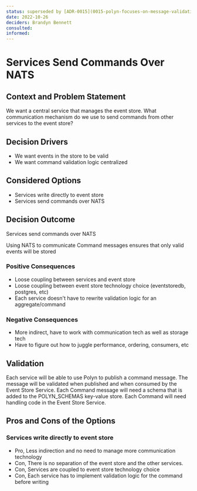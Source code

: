 ```yaml
---
status: superseded by [ADR-0015](0015-polyn-focuses-on-message-validation.md)
date: 2022-10-26
deciders: Brandyn Bennett
consulted:
informed:
---
```

# Services Send Commands Over NATS

## Context and Problem Statement

We want a central service that manages the event store. What communication mechanism do we use to send commands from other services to the event store?

## Decision Drivers

* We want events in the store to be valid
* We want command validation logic centralized

## Considered Options

* Services write directly to event store
* Services send commands over NATS

## Decision Outcome

Services send commands over NATS

Using NATS to communicate Command messages ensures that only valid events will be stored

### Positive Consequences

* Loose coupling between services and event store
* Loose coupling between event store technology choice (eventstoredb, postgres, etc)
* Each service doesn't have to rewrite validation logic for an aggregate/command

### Negative Consequences

* More indirect, have to work with communication tech as well as storage tech
* Have to figure out how to juggle performance, ordering, consumers, etc

## Validation

Each service will be able to use Polyn to publish a command message. The message will be validated when published and when consumed by the Event Store Service. Each Command message will need a schema that is added to the POLYN_SCHEMAS key-value store. Each Command will need handling code in the Event Store Service.

## Pros and Cons of the Options

### Services write directly to event store

* Pro, Less indirection and no need to manage more communication technology
* Con, There is no separation of the event store and the other services.
* Con, Services are coupled to event store technology choice
* Con, Each service has to implement validation logic for the command before writing